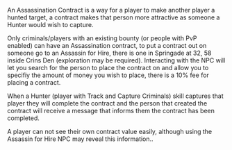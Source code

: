 ---
---
An Assassination Contract is a way for a player to make another player a hunted target, a contract makes that person more attractive as someone a Hunter would wish to capture.

Only criminals/players with an existing bounty (or people with PvP enabled) can have an Assassination contract, to put a contract out on someone go to an Assassin for Hire, there is one in Springade at 32, 58 inside Crins Den (exploration may be required). Interacting with the NPC will let you search for the person to place the contract on and allow you to specifiy the amount of money you wish to place, there is a 10% fee for placing a contract.

When a Hunter (player with Track and Capture Criminals) skill captures that player they will complete the contract and the person that created the contract will receive a message that informs them the contract has been completed.

A player can not see their own contract value easily, although using the Assassin for Hire NPC may reveal this information..